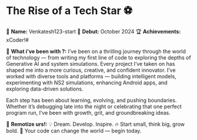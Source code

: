 # The Rise of a Tech Star ⚽

👤 **Name:** Venkatesh123-start
📅 **Debut:** October 2024
🏆 **Achievements:** xCoder!#

🌟 **What i've been with ?:**
I’ve been on a thrilling journey through the world of technology — from writing my first line of code to exploring the depths of Generative AI and system simulations. Every project I’ve taken on has shaped me into a more curious, creative, and confident innovator. I’ve worked with diverse tools and platforms — building intelligent models, experimenting with NS2 simulations, enhancing Android apps, and exploring data-driven solutions.

Each step has been about learning, evolving, and pushing boundaries. Whether it’s debugging late into the night or celebrating that one perfect program run, I’ve been with growth, grit, and groundbreaking ideas.

📌 **Remotize urs!:**
💡 Dream. Develop. Inspire.
🔥 Start small, think big, grow bold.
🚀 Your code can change the world — begin today.
